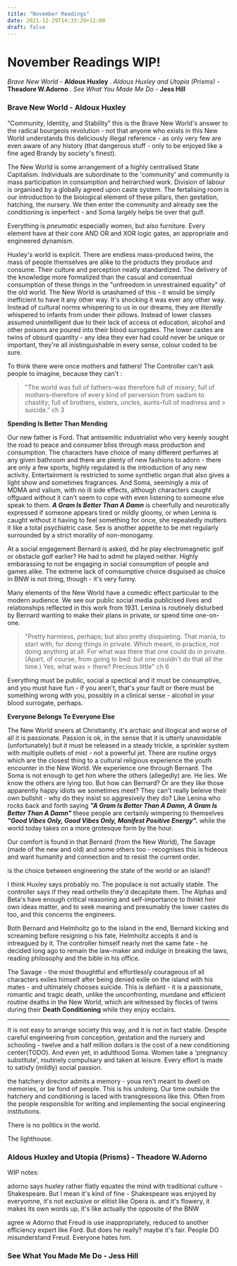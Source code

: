 ```yaml
---
title: "November Readings"
date: 2021-12-29T14:33:29+11:00
draft: false
---
```


# November Readings WIP!

*Brave New World* - **Aldous Huxley** . 
*Aldous Huxley and Utopia (Prisms)* - **Theadore W.Adorno** . 
*See What You Made Me Do* - **Jess Hill**

### **Brave New World - Aldoux Huxley** 

 “Community, Identity, and Stability” this is the Brave New World's answer to the radical bourgeois revolution - not that anyone who exists in this New World understands this deliciously illegal reference - as only very few are even aware of any history (that dangerous stuff - only to be enjoyed like a fine aged Brandy by society's finest).


The New World is some arrangement of a highly centralised State Capitalism. Individuals are subordinate to the 'community' and community is mass participation in consumption and heirarchied work. Division of labour is organised by a globally agreed upon caste system. The fertalising room is our introduction to the biological element of these pillars, then gestation, hatching, the nursery. We then enter the community and already see the conditioning is imperfect - and Soma largely helps tie over that gulf.

Everything is *pneumatic* especially women, but also furniture. Every element have at their core AND OR and XOR logic gates, an appropriate and engineered dynamism.  

Huxley's world is explicit. There are endless mass-produced twins, the mass of people themselves are alike to the products they produce and consume. Their culture and perception neatly standardized. The delivery of the knowledge more formalized than the casual and consentual consumption of these things in the "unfreedom in unrestrained equality" of the old world. 
The New World is unashamed of this - it would be simply inefficient to have it any other way. It's shocking it was ever any other way. 
Instead of cultural norms whispering to us in our dreams, they are *literally* whispered to infants from under their pillows. Instead of lower classes assumed unintelligent due to their lack of access ot education, alcohol and other poisons are poured into their blood surrogates. The lower castes are twins of obsurd quantity - any idea they ever had could never be unique or important, they're all inistinguishable in every sense, colour coded to be sure.

To think there were once mothers and fathers! The Controller can't ask people to imagine, because they can't :

> "The world was full of fathers–was therefore full of misery; full of mothers–therefore of every kind of perversion from sadism to chastity; full of brothers, sisters, uncles, aunts–full of madness and > suicide." ch 3

**Spending Is Better Than Mending**

Our new father is Ford. That antisemitic industrialist who very keenly sought the road to peace and consumer bliss through mass production and consumption. The characters have choice of many different perfumes at any given bathroom and there are plenty of new fashions to adorn - there are only a few sports, highly regulated is the introduction of any new activity. Entertainment is restricted to some synthetic organ that also gives a light show and sometimes fragrances. And Soma, seemingly a mix of MDMA and valium, with no ill side effects, although characters caught offguard without it can't seem to cope with even listening to someone else speak to them. ***A Gram Is Better Than A Damn*** is cheerfully and neurotically expressed if someone appears tired or mildly gloomy, or when Lenina is caught without it having to feel something for once, she repeatedly mutters it like a total psychiatric case. Sex is another appetite to be met regularly surrounded by a strict morality of non-monogamy.

At a social engagement Bernard is asked, did he play electromagnetic golf or obstacle golf earlier? He had to admit he played neither. Highly embarassing to not be engaging in social consumption of people and games alike. The extreme lack of comsumptive choice disguised as choice in BNW is not tiring, though - it's very funny. 

Many elements of the New World have a comedic effect particular to the modern audience. We see our public social media publicised lives and relationships reflected in this work from 1931.
Lenina is routinely disturbed by Bernard wanting to make their plans in private, or spend time one-on-one.

> "Pretty harmless, perhaps; but also pretty disquieting. That mania, to start with, for doing things in private. Which meant, in practice, not doing anything at all. For what was there that one could do in private. (Apart, of course, from going to bed: but one couldn't do that all the time.) Yes, what was > there? Precious little" ch 6

Everything must be public, social a spectical and it must be consumptive, and you must have fun - if you aren't, that's your fault or there must be something wrong with you, possibly in a clinical sense - alcohol in your blood surrogate, perhaps.

**Everyone Belongs To Everyone Else**

The New World sneers at Christianity, it's archaic and illogical and worse of all it is passionate. Passion is ok, in the sense that it is utterly unavoidable (unfortunately) but it must be released in a steady trickle, a sprinkler system with multiple outlets of mist - not a powerful jet. 
There are routine orgys which are the closest thing to a cultural religious experience the youth encounter in the New World. We experience one through Bernard. The Soma is not enough to get him where the others (allegedly) are. He lies. We know the others are lying too. But how can Bernard? Or are they like those apparently happy idiots we sometimes meet? They can't really beleive their own bullshit - why do they insist so aggresively they do? Like Lenina who rocks back and forth saying ***"A Gram Is Better Than A Damn, A Gram Is Better Than A Damn"*** these people are certainly wimpering to themselves ***"Good Vibes Only, Good Vibes Only, Manifest Positive Energy".*** while the world today takes on a more grotesque form by the hour. 

Our comfort is found in that Bernard (from the New World), The Savage (made of the new and old) and some others too - recognises this is hideous and want humanity and connection and to resist the current order. 

is the choice between engineering the state of the world or an island?

I think Huxley says probably no. The populace is not actually stable. The controller says if they read orthello they'd decapitate them. The Alphas and Beta's have enough critical reasoning and self-importance to thinkt heir own ideas matter, and to seek meaning and presumably the lower castes do too, and this concerns the engineers. 

Both Bernard and Helmholtz go to the island in the end, Bernard kicking and screaming before resigning o his fate, Helmholtz accepts it and is intreagued by it. The controller himself nearly met the same fate - he decided long ago to remain the law-maker and indulge in breaking the laws, reading philosophy and the bible in his office.

The Savage - the most thoughtful and effortlessly courageous of all characters exiles himself after being denied exile on the island with his mates - and ultimately chooses suicide. This is defiant - it is a passionate, romantic and tragic death, unlike the unconfronting, mundane and efficient routine deaths in the New World, which are witnessed by flocks of twins during their **Death Conditioning** while they enjoy ecclairs. 






-------------

It is not easy to arrange society this way, and it is not in fact stable. Despite careful engineering from conception, gestation and the nursery and schooling - twelve and a half million dollars is the cost of a new conditioning center(TODO). And even yet, in adulthood Soma. Women take a 'pregnancy substitute', routinely compulsary and taken at leisure. Every effort is made to satisfy (mildly) social passion. 

the hatchery director admits a memory - youa ren't meant to dwell on memories, or be fond of people. This is his undoing. Our time outside the hatchery and conditioning is laced with transgressions like this. Often from the people responsible for writing and implementing the social engineering institutions. 

There is no politics in the world.

The lighthouse.


### Aldous Huxley and Utopia (Prisms) - Theadore W.Adorno
WIP
notes:

adorno says huxley rather flatly equates the mind with traditional culture - Shakespeare. But I mean it's kind of fine -  Shakespeare was enjoyed by everyomne, it's not exclusive or elitist like Opera is. and it's flowery, it makes its own words up, it's like actually the opposite of the BNW 


agree w Adorno that Freud is use inappropriately, reduced to another efficiency expert like Ford. But does he really? maybe it's fair. People DO misunderstand Freud. Everyone hates him.

### See What You Made Me Do - Jess Hill


